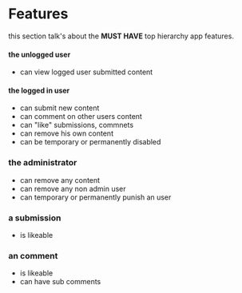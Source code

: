 # Features

this section talk's about the **MUST HAVE** top hierarchy app features. 

#### the unlogged user

* can view logged user submitted content

#### the logged in user

* can submit new content
* can comment on other users content
* can "like" submissions, commnets
* can remove his own content
* can be temporary or permanently disabled

### the administrator

* can remove any content
* can remove any non admin user
* can temporary or permanently punish an user

### a submission

* is likeable

### an comment

* is likeable
* can have sub comments